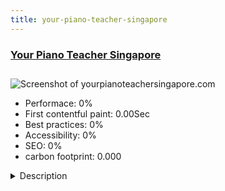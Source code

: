 ```yaml
---
title: your-piano-teacher-singapore
---
```


<div style="height: 3rem">
  <a href="http://www.yourpianoteachersingapore.com/"><h3>Your Piano Teacher Singapore</h3></a>
</div>
<img loading="lazy" src="" alt="Screenshot of yourpianoteachersingapore.com" />
<ul>
  <li>Performace: 0%</li>
  <li>
    First contentful paint:
    0.00Sec
  </li>
  <li>Best practices: 0%</li>
  <li>Accessibility: 0%</li>
  <li>SEO: 0%</li>
  <li>carbon footprint: 0.000</li>
</ul>
<details>
  <summary>Description</summary>
  <p>Piano develops discipline, focus, coordinnation, memory. Learning piano develops a strong sense of pitch  & rhythm. It is an outlet for freedom of emotional and creativity expression, even when words cannot express your feeling. Performance and proficiency in playing piano builds confidence & self worth and sense of accomplishment. Music and piano connects people, hearts and souls and bring them together.

This is where beautiful piano journeys begin. And it can be as simple as Do-Re-Me.</p>
</details>

